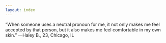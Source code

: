 ```yaml
---
layout: index
---
```

“When someone uses a neutral pronoun for me, it not only makes me feel accepted by that person, but it also makes me feel comfortable in my own skin.” —Haley B., 23, Chicago, IL 